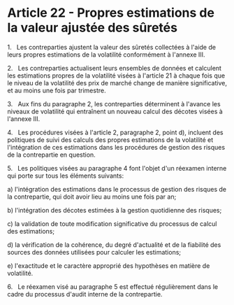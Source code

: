 # Article 22 - Propres estimations de la valeur ajustée des sûretés


1.   Les contreparties ajustent la valeur des sûretés collectées à l'aide de leurs propres estimations de la volatilité conformément à l'annexe III.

2.   Les contreparties actualisent leurs ensembles de données et calculent les estimations propres de la volatilité visées à l'article 21 à chaque fois que le niveau de la volatilité des prix de marché change de manière significative, et au moins une fois par trimestre.

3.   Aux fins du paragraphe 2, les contreparties déterminent à l'avance les niveaux de volatilité qui entraînent un nouveau calcul des décotes visées à l'annexe III.

4.   Les procédures visées à l'article 2, paragraphe 2, point d), incluent des politiques de suivi des calculs des propres estimations de la volatilité et l'intégration de ces estimations dans les procédures de gestion des risques de la contrepartie en question.

5.   Les politiques visées au paragraphe 4 font l'objet d'un réexamen interne qui porte sur tous les éléments suivants:

a) l'intégration des estimations dans le processus de gestion des risques de la contrepartie, qui doit avoir lieu au moins une fois par an;

b) l'intégration des décotes estimées à la gestion quotidienne des risques;

c) la validation de toute modification significative du processus de calcul des estimations;

d) la vérification de la cohérence, du degré d'actualité et de la fiabilité des sources des données utilisées pour calculer les estimations;

e) l'exactitude et le caractère approprié des hypothèses en matière de volatilité.

6.   Le réexamen visé au paragraphe 5 est effectué régulièrement dans le cadre du processus d'audit interne de la contrepartie.
